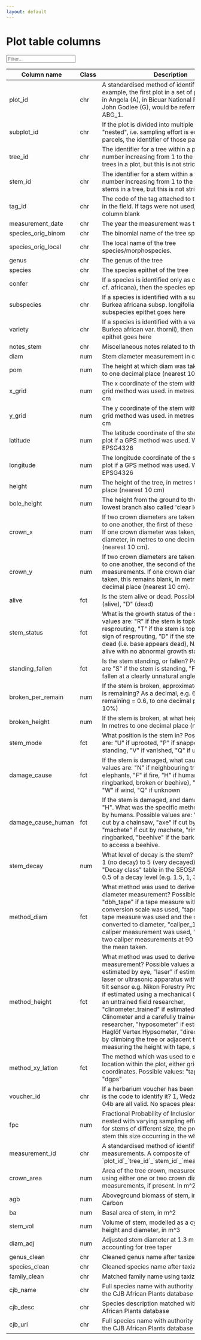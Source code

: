 ```yaml
---
layout: default
---
```


<script src="{{ site.baseurl }}/scripts/filter_table.js"></script>
<script src="{{ site.baseurl }}/scripts/jquery.tablesorter.js"></script>
<script src="{{ site.baseurl }}/scripts/masonry.pkgd.min.js"></script>

<script>
    $(function(){
      $("#myTable").tablesorter({ sortList: [[0,0]],
     		headerTemplate: '{content}{icon}' });
    });
</script>

<script>
$('.grid').masonry({
  // options
  itemSelector: '.grid-item',
	percentPosition: true,
	columnWidth: '.grid-sizer'
});
</script>

# Plot table columns

<input class="filter" id='myInput' onkeyup='filterTable()' type='text' placeholder="Filter...">

<table class="tablesorter" id="myTable">
	<thead>
		<tr id='tableHeader'>
			<th class="colname">Column name</th>
			<th class="colclass">Class</th>
			<th class="coldesc">Description</th>
			<th class="colunit">Units</th>
			<th class="colby">Generated by</th>
		</tr>
	</thead>
	<tbody id='tableBody'>
  <tr>
    <td>plot_id</td>
    <td>chr</td>
    <td>A standardised method of identifying plots. For example,
    the first plot in a set of plots installed in Angola (A), in
    Bicuar National Park (B), by John Godlee (G), would be referred
    to as ABG_1.</td>
    <td></td>
    <td></td>
  </tr>
  <tr>
    <td>subplot_id</td>
    <td>chr</td>
    <td>If the plot is divided into multiple parcels, but not
    "nested", i.e. sampling effort is equal across all parcels, the
    identifier of those parces</td>
    <td></td>
    <td></td>
  </tr>
  <tr>
    <td>tree_id</td>
    <td>chr</td>
    <td>The identifier for a tree within a plot, ideally a number
    increasing from 1 to the number of trees in a plot, but this is
    not strict</td>
    <td></td>
    <td></td>
  </tr>
  <tr>
    <td>stem_id</td>
    <td>chr</td>
    <td>The identifier for a stem within a tree, ideally a number
    increasing from 1 to the number of stems in a tree, but this is
    not strict</td>
    <td></td>
    <td></td>
  </tr>
  <tr>
    <td>tag_id</td>
    <td>chr</td>
    <td>The code of the tag attached to the tree or stem in the
    field. If tags were not used, leave this column blank</td>
    <td></td>
    <td></td>
  </tr>
  <tr>
    <td>measurement_date</td>
    <td>chr</td>
    <td>The year the measurement was taken.</td>
    <td></td>
    <td></td>
  </tr>
  <tr>
    <td>species_orig_binom</td>
    <td>chr</td>
    <td>The binomial name of the tree species</td>
    <td></td>
    <td></td>
  </tr>
  <tr>
    <td>species_orig_local</td>
    <td>chr</td>
    <td>The local name of the tree species/morphospecies.</td>
    <td></td>
    <td></td>
  </tr>
  <tr>
    <td>genus</td>
    <td>chr</td>
    <td>The genus of the tree</td>
    <td></td>
    <td>stemTableGen()</td>
  </tr>
  <tr>
    <td>species</td>
    <td>chr</td>
    <td>The species epithet of the tree</td>
    <td></td>
    <td>stemTableGen()</td>
  </tr>
  <tr>
    <td>confer</td>
    <td>chr</td>
    <td>If a species is identified only as cf. (e.g. Burkea cf.
    africana), then the species epithet goes here</td>
    <td></td>
    <td>stemTableGen()</td>
  </tr>
  <tr>
    <td>subspecies</td>
    <td>chr</td>
    <td>If a species is identified with a subsp. (e.g. Burkea
    africana subsp. longifolia), then the subspecies epithet goes
    here</td>
    <td></td>
    <td>stemTableGen()</td>
  </tr>
  <tr>
    <td>variety</td>
    <td>chr</td>
    <td>If a species is identified with a variety (e.g. Burkea
    african var. thornii), then the variety epithet goes here</td>
    <td></td>
    <td>stemTableGen()</td>
  </tr>
  <tr>
    <td>notes_stem</td>
    <td>chr</td>
    <td>Miscellaneous notes related to the tree or stem</td>
    <td></td>
    <td></td>
  </tr>
  <tr>
    <td>diam</td>
    <td>num</td>
    <td>Stem diameter measurement in cm</td>
    <td>cm</td>
    <td></td>
  </tr>
  <tr>
    <td>pom</td>
    <td>num</td>
    <td>The height at which diam was taken, in metres to one
    decimal place (nearest 10 cm)</td>
    <td>m</td>
    <td></td>
  </tr>
  <tr>
    <td>x_grid</td>
    <td>num</td>
    <td>The x coordinate of the stem within the plot if a grid
    method was used. in metres to nearest 10 cm</td>
    <td>m</td>
    <td></td>
  </tr>
  <tr>
    <td>y_grid</td>
    <td>num</td>
    <td>The y coordinate of the stem within the plot if a grid
    method was used. in metres to nearest 10 cm</td>
    <td>m</td>
    <td></td>
  </tr>
  <tr>
    <td>latitude</td>
    <td>num</td>
    <td>The latitude coordinate of the stem within the plot if a
    GPS method was used. WGS84 EPSG4326</td>
    <td>decimal degrees</td>
    <td></td>
  </tr>
  <tr>
    <td>longitude</td>
    <td>num</td>
    <td>The longitude coordinate of the stem within the plot if a
    GPS method was used. WGS84 EPSG4326</td>
    <td>decimal degrees</td>
    <td></td>
  </tr>
  <tr>
    <td>height</td>
    <td>num</td>
    <td>The height of the tree, in metres to one decimal place
    (nearest 10 cm)</td>
    <td>m</td>
    <td></td>
  </tr>
  <tr>
    <td>bole_height</td>
    <td>num</td>
    <td>The height from the ground to the base of the lowest branch
    also called 'clear length'</td>
    <td>m</td>
    <td></td>
  </tr>
  <tr>
    <td>crown_x</td>
    <td>num</td>
    <td>If two crown diameters are taken perpendicular to one
    another, the first of these measurements. If one crown diameter
    was taken, that crown diameter, in metres to one decimal place
    (nearest 10 cm).</td>
    <td>m</td>
    <td></td>
  </tr>
  <tr>
    <td>crown_y</td>
    <td>num</td>
    <td>If two crown diameters are taken perpendicular to one
    another, the second of these measurements. If one crown
    diameter was taken, this remains blank, in metres to one
    decimal place (nearest 10 cm).</td>
    <td>m</td>
    <td></td>
  </tr>
  <tr>
    <td>alive</td>
    <td>fct</td>
    <td>Is the stem alive or dead. Possible values: "A" (alive),
    "D" (dead)</td>
    <td></td>
    <td></td>
  </tr>
  <tr>
    <td>stem_status</td>
    <td>fct</td>
    <td>What is the growth status of the stem. Possible values are:
    "R" if the stem is topkilled and resprouting, "T" if the stem
    is topkilled with no sign of resprouting, "D" if the stem is
    completely dead (i.e. base appears dead), NA if the stem is
    alive with no abnormal growth status.</td>
    <td></td>
    <td></td>
  </tr>
  <tr>
    <td>standing_fallen</td>
    <td>fct</td>
    <td>Is the stem standing, or fallen? Possible values are "S" if
    the stem is standing, "F" if the stem is fallen at a clearly
    unnatural angle.</td>
    <td></td>
    <td></td>
  </tr>
  <tr>
    <td>broken_per_remain</td>
    <td>num</td>
    <td>If the stem is broken, approximately how much is remaining?
    As a decimal, e.g. 60% of stem remaining = 0.6, to one decimal
    place (nearest 10%)</td>
    <td>proportion</td>
    <td></td>
  </tr>
  <tr>
    <td>broken_height</td>
    <td>num</td>
    <td>If the stem is broken, at what height is it broken. In
    metres to one decimal place (nearest 10 cm)</td>
    <td>m</td>
    <td></td>
  </tr>
  <tr>
    <td>stem_mode</td>
    <td>fct</td>
    <td>What position is the stem in? Possible values are: "U" if
    uprooted, "P" if snapped, "S" if standing, "V" if vanished, "Q"
    if unknown</td>
    <td></td>
    <td></td>
  </tr>
  <tr>
    <td>damage_cause</td>
    <td>fct</td>
    <td>If the stem is damaged, what caused it? Possible values
    are: "N" if neighbouring tree, "E" if elephants, "F" if fire,
    "H" if humans (.e.g. cut, ringbarked, broken or beehive), "M"
    if termites, "W" if wind, "Q" if unknown</td>
    <td></td>
    <td></td>
  </tr>
  <tr>
    <td>damage_cause_human</td>
    <td>fct</td>
    <td>If the stem is damaged, and damage_cause = "H". What was
    the specific method of damage by humans. Possible values are:
    "chainsaw" if cut by a chainsaw, "axe" if cut by an axe,
    "machete" if cut by machete, "ringbark" if ringbarked,
    "beehive" if the bark was removed to access a beehive.</td>
    <td></td>
    <td></td>
  </tr>
  <tr>
    <td>stem_decay</td>
    <td>num</td>
    <td>What level of decay is the stem? Scale runs from 1 (no
    decay) to 5 (very decayed). Follow the "Decay class" table in
    the SEOSAW protocol. To 0.5 of a decay level (e.g. 1.5, 1,
    3.5)</td>
    <td></td>
    <td></td>
  </tr>
  <tr>
    <td>method_diam</td>
    <td>fct</td>
    <td>What method was used to derive the stem diameter
    measurement? Possible values are: "dbh_tape" if a tape measure
    with a diameter conversion scale was used, "tape" if a normal
    tape measure was used and the circumference converted to
    diameter, "caliper_1" if a single caliper measurement was used,
    "caliper_2" if two caliper measurements at 90 degrees with the
    mean taken.</td>
    <td></td>
    <td></td>
  </tr>
  <tr>
    <td>method_height</td>
    <td>fct</td>
    <td>What method was used to derive the height measurement?
    Possible values are: "eye" if estimated by eye, "laser" if
    estimated using laser or ultrasonic apparatus with an
    electronic tilt sensor e.g. Nikon Forestry Pro, "clinometer" if
    estimated using a mechanical Clinometer and an untrained field
    researcher, "clinometer_trained" if estimated using a
    Clinometer and a carefully trained field researcher,
    "hyposometer" if estimated using a Haglöf Vertex Hypsometer,
    "direct" if estimated by climbing the tree or adjacent tower
    and measuring the height with tape, stick etc.</td>
    <td></td>
    <td></td>
  </tr>
  <tr>
    <td>method_xy_latlon</td>
    <td>fct</td>
    <td>The method which was used to estimate stem location within
    the plot, either grid or GPS coordinates. Possible values:
    "tape", "gps", "dgps"</td>
    <td></td>
    <td></td>
  </tr>
  <tr>
    <td>voucher_id</td>
    <td>chr</td>
    <td>If a herbarium voucher has been collected, what is the code
    to identify it? 1, Wedza_01, MHR-04b are all valid. No spaces
    please.</td>
    <td></td>
    <td></td>
  </tr>
  <tr>
    <td>fpc</td>
    <td>num</td>
    <td>Fractional Probability of Inclusion. If plots are nested
    with varying sampling effort within plots for stems of
    different size, the probability of a stem this size occurring
    in the whole plot.</td>
    <td>proportion</td>
    <td></td>
  </tr>
  <tr>
    <td>measurement_id</td>
    <td>chr</td>
    <td>A standardised method of identifying measurements. A
    composite of
    `plot_id`_`tree_id`_`stem_id`_`measurement_date`</td>
    <td></td>
    <td>stemTableGen()</td>
  </tr>
  <tr>
    <td>crown_area</td>
    <td>num</td>
    <td>Area of the tree crown, measured as an ellipse using either
    one or two crown diameter measurements, if present. In m^2</td>
    <td>m^2</td>
    <td>stemTableGen()</td>
  </tr>
  <tr>
    <td>agb</td>
    <td>num</td>
    <td>Aboveground biomass of stem, in tonnes of Carbon</td>
    <td>tC</td>
    <td>stemTableGen()</td>
  </tr>
  <tr>
    <td>ba</td>
    <td>num</td>
    <td>Basal area of stem, in m^2</td>
    <td>m^2</td>
    <td>stemTableGen()</td>
  </tr>
  <tr>
    <td>stem_vol</td>
    <td>num</td>
    <td>Volume of stem, modelled as a cylinder from height and
    diameter, in m^3</td>
    <td>m^3</td>
    <td>stemTableGen()</td>
  </tr>
  <tr>
    <td>diam_adj</td>
    <td>num</td>
    <td>Adjusted stem diameter at 1.3 m height accounting for tree
    taper</td>
    <td>cm</td>
    <td>stemTableGen()</td>
  </tr>
  <tr>
    <td>genus_clean</td>
    <td>chr</td>
    <td>Cleaned genus name after taxize checks</td>
    <td></td>
    <td>stemTableGen()</td>
  </tr>
  <tr>
    <td>species_clean</td>
    <td>chr</td>
    <td>Cleaned species name after taxize checks</td>
    <td></td>
    <td>stemTableGen()</td>
  </tr>
  <tr>
    <td>family_clean</td>
    <td>chr</td>
    <td>Matched family name using taxize</td>
    <td></td>
    <td>stemTableGen()</td>
  </tr>
  <tr>
    <td>cjb_name</td>
    <td>chr</td>
    <td>Full species name with authority matched with the CJB
    African Plants database</td>
    <td></td>
    <td>stemTableGen()</td>
  </tr>
  <tr>
    <td>cjb_desc</td>
    <td>chr</td>
    <td>Species description matched with the CJB African Plants
    database</td>
    <td></td>
    <td>stemTableGen()</td>
  </tr>
  <tr>
    <td>cjb_url</td>
    <td>chr</td>
    <td>Full species name with authority matched with the CJB
    African Plants database</td>
    <td></td>
    <td>stemTableGen()</td>
  </tr>
  </tbody>
</table>
